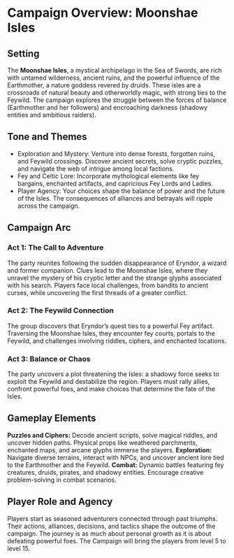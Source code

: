 # Campaign Overview: Moonshae Isles
## Setting
The **Moonshae Isles**, a mystical archipelago in the Sea of Swords, are rich with untamed wilderness, ancient ruins, and the powerful influence of the Earthmother, a nature goddess revered by druids. These isles are a crossroads of natural beauty and otherworldly magic, with strong ties to the Feywild. The campaign explores the struggle between the forces of balance (Earthmother and her followers) and encroaching darkness (shadowy entities and ambitious raiders).

## Tone and Themes
- Exploration and Mystery: Venture into dense forests, forgotten ruins, and Feywild crossings. Discover ancient secrets, solve cryptic puzzles, and navigate the web of intrigue among local factions.
- Fey and Celtic Lore: Incorporate mythological elements like fey bargains, enchanted artifacts, and capricious Fey Lords and Ladies.
- Player Agency: Your choices shape the balance of power and the future of the Isles. The consequences of alliances and betrayals will ripple across the campaign.

## Campaign Arc

### Act 1: The Call to Adventure
The party reunites following the sudden disappearance of Eryndor, a wizard and former companion. Clues lead to the Moonshae Isles, where they unravel the mystery of his cryptic letter and the strange glyphs associated with his search. Players face local challenges, from bandits to ancient curses, while uncovering the first threads of a greater conflict.

### Act 2: The Feywild Connection
The group discovers that Eryndor’s quest ties to a powerful Fey artifact. Traversing the Moonshae Isles, they encounter fey courts, portals to the Feywild, and challenges involving riddles, ciphers, and enchanted locations.

### Act 3: Balance or Chaos
The party uncovers a plot threatening the Isles: a shadowy force seeks to exploit the Feywild and destabilize the region. Players must rally allies, confront powerful foes, and make choices that determine the fate of the Isles.

## Gameplay Elements
**Puzzles and Ciphers:** Decode ancient scripts, solve magical riddles, and uncover hidden paths. Physical props like weathered parchments, enchanted maps, and arcane glyphs immerse the players.
**Exploration:** Navigate diverse terrains, interact with NPCs, and uncover ancient lore tied to the Earthmother and the Feywild.
**Combat:** Dynamic battles featuring fey creatures, druids, pirates, and shadowy entities. Encourage creative problem-solving in combat scenarios.

## Player Role and Agency
Players start as seasoned adventurers connected through past triumphs. Their actions, alliances, decisions, and tactics shape the outcome of the campaign. The journey is as much about personal growth as it is about defeating powerful foes. The Campaign will bring the players from level 5 to level 15.
